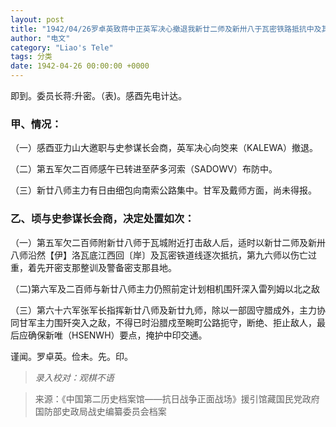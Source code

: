 ```yaml
---
layout: post
title: "1942/04/26罗卓英致蒋中正英军决心撤退我新廿二师及新卅八于瓦密铁路抵抗中及其他撤退情况"
author: "电文"
category: "Liao's Tele"
tags: 分类
date: 1942-04-26 00:00:00 +0000
---
```

即到。委员长蒋:升密。（表)。感酉先电计达。

### 甲、情况：
（一）感酉亚力山大邀职与史参谋长会商，英军决心向筊来（KALEWA）撤退。

（二）第五军欠二百师感午已转进至萨多河索（SADOWV）布防中。

（三）新廿八师主力有日由细包向南索公路集中。甘军及戴师方面，尚未得报。

### 乙、顷与史参谋长会商，决定处置如次：

（一）第五军欠二百师附新廿八师于瓦城附近打击敌人后，适时以新廿二师及新卅八师沿然【伊】洛瓦底江西回〔岸〕及瓦密铁道线逐次抵抗，第九六师以伤亡过重，着先开密支那整训及警备密支那县地。

（二)第六军及二百师与新廿八师主力仍照前定计划相机围歼深入雷列姆以北之敌

（三）第六十六军张军长指挥新廿八师及新廿九师，除以一部固守腊成外，主力协同甘军主力围歼突入之敌，不得已时沿腊戍至畹町公路扼守，断绝、拒止敌人，最后应确保新唯（HSENWH）要点，掩护中印交通。


谨闻。罗卓英。俭未。先。印。



>*录入校对：观棋不语*

> 来源：《中国第二历史档案馆——抗日战争正面战场》援引馆藏国民党政府国防部史政局战史编纂委员会档案